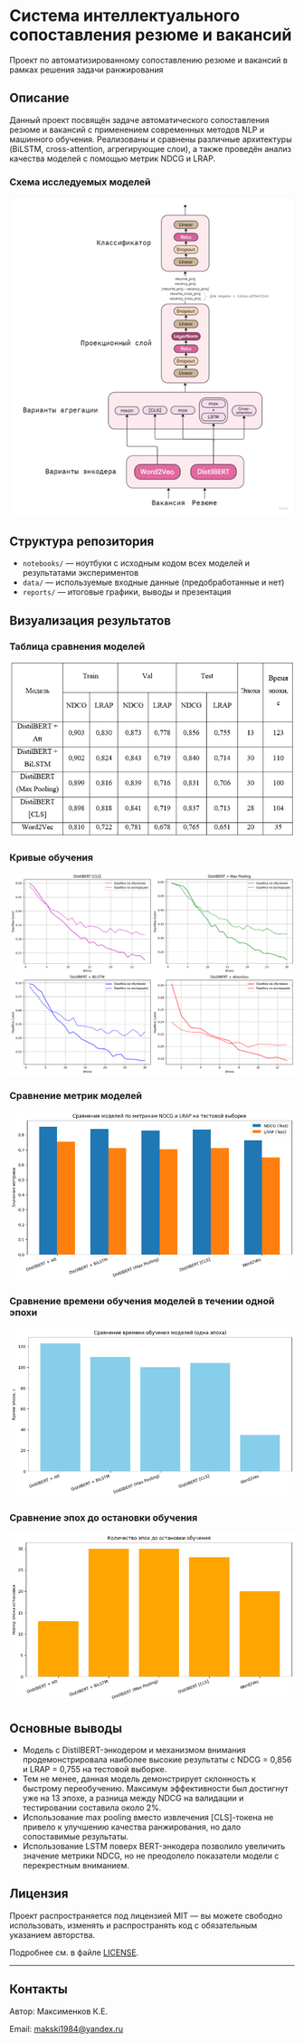 # Система интеллектуального сопоставления резюме и вакансий
Проект по автоматизированному сопоставлению резюме и вакансий в рамках решения задачи ранжирования

## Описание
Данный проект посвящён задаче автоматического сопоставления резюме и вакансий с применением современных методов NLP и машинного обучения. Реализованы и сравнены различные архитектуры (BiLSTM, cross-attention, агрегирующие слои), а также проведён анализ качества моделей с помощью метрик NDCG и LRAP.

### Схема исследуемых моделей
![Схема моделей](reports/models.png)

## Структура репозитория
- `notebooks/` — ноутбуки с исходным кодом всех моделей и результатами экспериментов
- `data/` — используемые входные данные (предобработанные и нет)
- `reports/` — итоговые графики, выводы и презентация

## Визуализация результатов
### Таблица сравнения моделей
![Таблица сравнения](reports/results.png)

### Кривые обучения
![График обучения](reports/loss_curve.png)

### Сравнение метрик моделей
![Сравнение моделей](reports/metrics_comparison.png)

### Сравнение времени обучения моделей в течении одной эпохи
![Сравнение времени](reports/time_comparison.png)

### Сравнение эпох до остановки обучения
![Сравнение по эпохам](reports/epoch_comparison.png)


## Основные выводы

- Модель с DistilBERT-энкодером и механизмом внимания продемонстрировала наиболее высокие результаты с NDCG = 0,856 и LRAP = 0,755 на тестовой выборке.
- Тем не менее, данная модель демонстрирует склонность к быстрому переобучению. Максимум эффективности был достигнут уже на 13 эпохе, а разница между NDCG на валидации и тестировании составила около 2%.
- Использование max pooling вместо извлечения [CLS]-токена не привело к улучшению качества ранжирования, но дало сопоставимые результаты.
- Использование LSTM поверх BERT-энкодера позволило увеличить значение метрики NDCG, но не преодолело показатели модели с перекрестным вниманием.

## Лицензия

Проект распространяется под лицензией MIT — вы можете свободно использовать, изменять и распространять код с обязательным указанием авторства.

Подробнее см. в файле [LICENSE](LICENSE).

---

## Контакты

Автор: Максименков К.Е. 

Email: makski1984@yandex.ru
